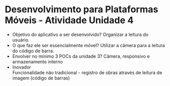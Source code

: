 # Desenvolvimento para Plataformas Móveis - Atividade Unidade 4

- Objetivo do aplicativo a ser desenvolvido?
Organizar a leitura do usuário. 		
- O que faz ele ser essencialmente móvel?
Utilizar a câmera para a leitura do código de barra.
- Envolver no mínimo 3 POCs da unidade 3?
Câmera, responsivo e armazenamento interno
- Inovador		
Funcionalidade não tradicional - registro de obras através de leitura de imagem (código de barras)
